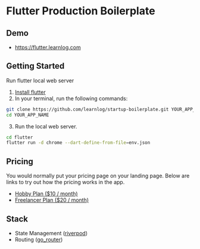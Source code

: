 # Flutter Production Boilerplate

## Demo

- https://flutter.learnlog.com

## Getting Started

Run flutter local web server

1. [Install flutter](https://docs.flutter.dev/get-started/install)
2. In your terminal, run the following commands:

```bash
git clone https://github.com/learnlog/startup-boilerplate.git YOUR_APP_NAME
cd YOUR_APP_NAME
```

3. Run the local web server.

```bash
cd flutter
flutter run -d chrome --dart-define-from-file=env.json
```

## Pricing

You would normally put your pricing page on your landing page. Below are links to try out how the pricing works in the app.

- [Hobby Plan ($10 / month)](https://flutter.learnlog.com/payments?price=price_1Pdy8yFttF99a1NCLpDa83xf)
- [Freelancer Plan ($20 / month)](https://flutter.learnlog.com/payments?price=price_1Pdy8zFttF99a1NCGQJc5ZTZ)

## Stack

- State Management ([riverpod](https://pub.dev/packages/riverpod))
- Routing ([go_router](https://pub.dev/packages/go_router))
